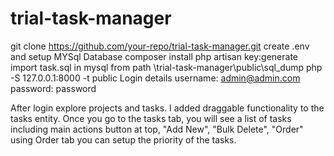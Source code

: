 # trial-task-manager
git clone https://github.com/your-repo/trial-task-manager.git 
create .env and setup MYSql Database
composer install 
php artisan key:generate 
import task.sql in mysql from path \trial-task-manager\public\sql_dump
php -S 127.0.0.1:8000 -t public
Login details
username: admin@admin.com
password: password

After login explore projects and tasks.
I added draggable functionality to the tasks entity. Once you go to the tasks tab, you will see a list of tasks including main actions button at top, "Add New", "Bulk Delete", "Order"
using Order tab you can setup the priority of the tasks.  